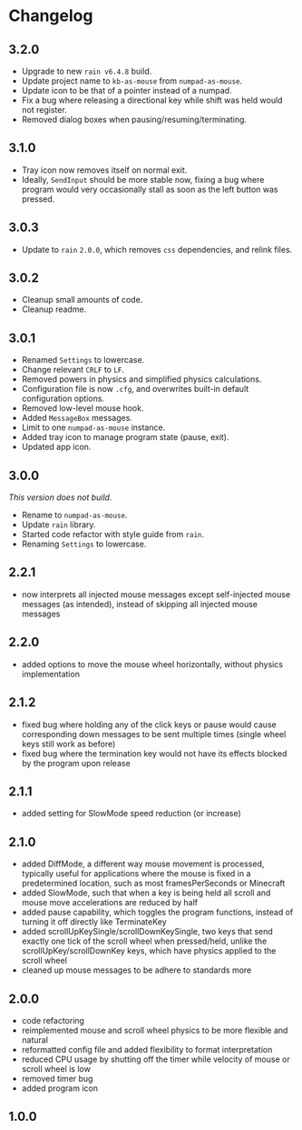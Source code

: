 # Changelog

## 3.2.0

* Upgrade to new `rain v6.4.8` build.
* Update project name to `kb-as-mouse` from `numpad-as-mouse`.
* Update icon to be that of a pointer instead of a numpad.
* Fix a bug where releasing a directional key while shift was held would not register.
* Removed dialog boxes when pausing/resuming/terminating.

## 3.1.0

* Tray icon now removes itself on normal exit.
* Ideally, `SendInput` should be more stable now, fixing a bug where program would very occasionally stall as soon as the left button was pressed.

## 3.0.3

* Update to `rain` `2.0.0`, which removes `css` dependencies, and relink files.

## 3.0.2

* Cleanup small amounts of code.
* Cleanup readme.

## 3.0.1

* Renamed `Settings` to lowercase.
* Change relevant `CRLF` to `LF`.
* Removed powers in physics and simplified physics calculations.
* Configuration file is now `.cfg`, and overwrites built-in default configuration options.
* Removed low-level mouse hook.
* Added `MessageBox` messages.
* Limit to one `numpad-as-mouse` instance.
* Added tray icon to manage program state (pause, exit).
* Updated app icon.

## 3.0.0

*This version does not build.*

* Rename to `numpad-as-mouse`.
* Update `rain` library.
* Started code refactor with style guide from `rain`.
* Renaming `Settings` to lowercase.

## 2.2.1

* now interprets all injected mouse messages except self-injected mouse messages (as intended), instead of skipping all injected mouse messages

## 2.2.0

* added options to move the mouse wheel horizontally, without physics implementation

## 2.1.2

* fixed bug where holding any of the click keys or pause would cause corresponding down messages to be sent multiple times (single wheel keys still work as before)
* fixed bug where the termination key would not have its effects blocked by the program upon release

## 2.1.1

* added setting for SlowMode speed reduction (or increase)

## 2.1.0

* added DiffMode, a different way mouse movement is processed, typically useful for applications where the mouse is fixed in a predetermined location, such as most framesPerSeconds or Minecraft
* added SlowMode, such that when a key is being held all scroll and mouse move accelerations are reduced by half
* added pause capability, which toggles the program functions, instead of turning it off directly like TerminateKey
* added scrollUpKeySingle/scrollDownKeySingle, two keys that send exactly one tick of the scroll wheel when pressed/held, unlike the scrollUpKey/scrollDownKey keys, which have physics applied to the scroll wheel
* cleaned up mouse messages to be adhere to standards more

## 2.0.0

* code refactoring
* reimplemented mouse and scroll wheel physics to be more flexible and natural
* reformatted config file and added flexibility to format interpretation
* reduced CPU usage by shutting off the timer while velocity of mouse or scroll wheel is low
* removed timer bug
* added program icon

## 1.0.0
